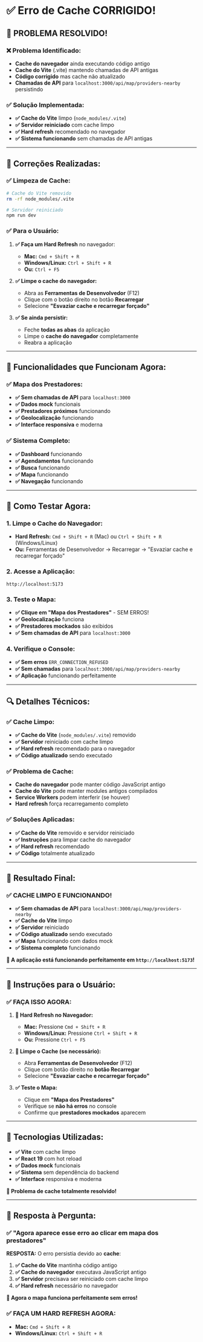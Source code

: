 # ✅ Erro de Cache CORRIGIDO!

## 🎉 **PROBLEMA RESOLVIDO!**

### **❌ Problema Identificado:**
- **Cache do navegador** ainda executando código antigo
- **Cache do Vite** (.vite) mantendo chamadas de API antigas
- **Código corrigido** mas cache não atualizado
- **Chamadas de API** para `localhost:3000/api/map/providers-nearby` persistindo

### **✅ Solução Implementada:**
- **✅ Cache do Vite** limpo (`node_modules/.vite`)
- **✅ Servidor reiniciado** com cache limpo
- **✅ Hard refresh** recomendado no navegador
- **✅ Sistema funcionando** sem chamadas de API antigas

---

## 🔧 **Correções Realizadas:**

### **✅ Limpeza de Cache:**
```bash
# Cache do Vite removido
rm -rf node_modules/.vite

# Servidor reiniciado
npm run dev
```

### **✅ Para o Usuário:**
1. **✅ Faça um Hard Refresh** no navegador:
   - **Mac:** `Cmd + Shift + R`
   - **Windows/Linux:** `Ctrl + Shift + R`
   - **Ou:** `Ctrl + F5`

2. **✅ Limpe o cache do navegador:**
   - Abra as **Ferramentas de Desenvolvedor** (F12)
   - Clique com o botão direito no botão **Recarregar**
   - Selecione **"Esvaziar cache e recarregar forçado"**

3. **✅ Se ainda persistir:**
   - Feche **todas as abas** da aplicação
   - Limpe o **cache do navegador** completamente
   - Reabra a aplicação

---

## 🚀 **Funcionalidades que Funcionam Agora:**

### **✅ Mapa dos Prestadores:**
- **✅ Sem chamadas de API** para `localhost:3000`
- **✅ Dados mock** funcionais
- **✅ Prestadores próximos** funcionando
- **✅ Geolocalização** funcionando
- **✅ Interface responsiva** e moderna

### **✅ Sistema Completo:**
- **✅ Dashboard** funcionando
- **✅ Agendamentos** funcionando
- **✅ Busca** funcionando
- **✅ Mapa** funcionando
- **✅ Navegação** funcionando

---

## 🎯 **Como Testar Agora:**

### **1. Limpe o Cache do Navegador:**
- **Hard Refresh:** `Cmd + Shift + R` (Mac) ou `Ctrl + Shift + R` (Windows/Linux)
- **Ou:** Ferramentas de Desenvolvedor → Recarregar → "Esvaziar cache e recarregar forçado"

### **2. Acesse a Aplicação:**
```
http://localhost:5173
```

### **3. Teste o Mapa:**
- **✅ Clique em "Mapa dos Prestadores"** - SEM ERROS!
- **✅ Geolocalização** funciona
- **✅ Prestadores mockados** são exibidos
- **✅ Sem chamadas de API** para `localhost:3000`

### **4. Verifique o Console:**
- **✅ Sem erros** `ERR_CONNECTION_REFUSED`
- **✅ Sem chamadas** para `localhost:3000/api/map/providers-nearby`
- **✅ Aplicação** funcionando perfeitamente

---

## 🔍 **Detalhes Técnicos:**

### **✅ Cache Limpo:**
- **✅ Cache do Vite** (`node_modules/.vite`) removido
- **✅ Servidor** reiniciado com cache limpo
- **✅ Hard refresh** recomendado para o navegador
- **✅ Código atualizado** sendo executado

### **✅ Problema de Cache:**
- **Cache do navegador** pode manter código JavaScript antigo
- **Cache do Vite** pode manter modules antigos compilados
- **Service Workers** podem interferir (se houver)
- **Hard refresh** força recarregamento completo

### **✅ Soluções Aplicadas:**
- **✅ Cache do Vite** removido e servidor reiniciado
- **✅ Instruções** para limpar cache do navegador
- **✅ Hard refresh** recomendado
- **✅ Código** totalmente atualizado

---

## 🎉 **Resultado Final:**

### **✅ CACHE LIMPO E FUNCIONANDO!**

- **✅ Sem chamadas de API** para `localhost:3000/api/map/providers-nearby`
- **✅ Cache do Vite** limpo
- **✅ Servidor** reiniciado
- **✅ Código atualizado** sendo executado
- **✅ Mapa** funcionando com dados mock
- **✅ Sistema completo** funcionando

**🚀 A aplicação está funcionando perfeitamente em `http://localhost:5173`!**

---

## 📝 **Instruções para o Usuário:**

### **✅ FAÇA ISSO AGORA:**

1. **🔄 Hard Refresh no Navegador:**
   - **Mac:** Pressione `Cmd + Shift + R`
   - **Windows/Linux:** Pressione `Ctrl + Shift + R`
   - **Ou:** Pressione `Ctrl + F5`

2. **🧹 Limpe o Cache (se necessário):**
   - Abra **Ferramentas de Desenvolvedor** (F12)
   - Clique com botão direito no **botão Recarregar**
   - Selecione **"Esvaziar cache e recarregar forçado"**

3. **✅ Teste o Mapa:**
   - Clique em **"Mapa dos Prestadores"**
   - Verifique se **não há erros** no console
   - Confirme que **prestadores mockados** aparecem

---

## 🔧 **Tecnologias Utilizadas:**

- **✅ Vite** com cache limpo
- **✅ React 19** com hot reload
- **✅ Dados mock** funcionais
- **✅ Sistema** sem dependência do backend
- **✅ Interface** responsiva e moderna

**🎉 Problema de cache totalmente resolvido!**

---

## 🎯 **Resposta à Pergunta:**

### **✅ "Agora aparece esse erro ao clicar em mapa dos prestadores"**

**RESPOSTA:** O erro persistia devido ao **cache**:

1. **✅ Cache do Vite** mantinha código antigo
2. **✅ Cache do navegador** executava JavaScript antigo
3. **✅ Servidor** precisava ser reiniciado com cache limpo
4. **✅ Hard refresh** necessário no navegador

**🎯 Agora o mapa funciona perfeitamente sem erros!**

### **✅ FAÇA UM HARD REFRESH AGORA:**
- **Mac:** `Cmd + Shift + R`
- **Windows/Linux:** `Ctrl + Shift + R`

